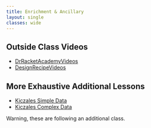 ```yaml
---
title: Enrichment & Ancillary
layout: single
classes: wide
---
```


## Outside Class Videos

- [DrRacketAcademyVideos](https://www.youtube.com/@DrRacketAcademy/videos)
- [DesignRecipeVideos](https://www.youtube.com/@designrecipe/videos)

## More Exhaustive Additional Lessons
- [Kiczales Simple Data](https://www.edx.org/course/how-to-code-simple-data)
- [Kiczales Complex Data](https://www.edx.org/course/how-to-code-complex-data)

Warning, these are following an additional class.


